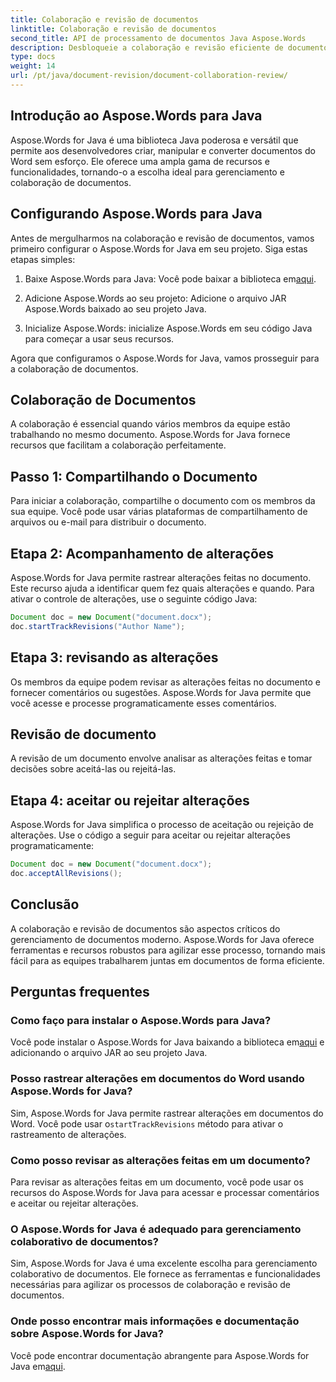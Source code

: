 ```yaml
---
title: Colaboração e revisão de documentos
linktitle: Colaboração e revisão de documentos
second_title: API de processamento de documentos Java Aspose.Words
description: Desbloqueie a colaboração e revisão eficiente de documentos com Aspose.Words para Java. Aprenda como rastrear alterações, compartilhar documentos e agilizar o fluxo de trabalho.
type: docs
weight: 14
url: /pt/java/document-revision/document-collaboration-review/
---
```


## Introdução ao Aspose.Words para Java

Aspose.Words for Java é uma biblioteca Java poderosa e versátil que permite aos desenvolvedores criar, manipular e converter documentos do Word sem esforço. Ele oferece uma ampla gama de recursos e funcionalidades, tornando-o a escolha ideal para gerenciamento e colaboração de documentos.

## Configurando Aspose.Words para Java

Antes de mergulharmos na colaboração e revisão de documentos, vamos primeiro configurar o Aspose.Words for Java em seu projeto. Siga estas etapas simples:

1.  Baixe Aspose.Words para Java: Você pode baixar a biblioteca em[aqui](https://releases.aspose.com/words/java/).

2. Adicione Aspose.Words ao seu projeto: Adicione o arquivo JAR Aspose.Words baixado ao seu projeto Java.

3. Inicialize Aspose.Words: inicialize Aspose.Words em seu código Java para começar a usar seus recursos.

Agora que configuramos o Aspose.Words for Java, vamos prosseguir para a colaboração de documentos.

## Colaboração de Documentos

A colaboração é essencial quando vários membros da equipe estão trabalhando no mesmo documento. Aspose.Words for Java fornece recursos que facilitam a colaboração perfeitamente.

## Passo 1: Compartilhando o Documento

Para iniciar a colaboração, compartilhe o documento com os membros da sua equipe. Você pode usar várias plataformas de compartilhamento de arquivos ou e-mail para distribuir o documento.

## Etapa 2: Acompanhamento de alterações

Aspose.Words for Java permite rastrear alterações feitas no documento. Este recurso ajuda a identificar quem fez quais alterações e quando. Para ativar o controle de alterações, use o seguinte código Java:

```java
Document doc = new Document("document.docx");
doc.startTrackRevisions("Author Name");
```

## Etapa 3: revisando as alterações

Os membros da equipe podem revisar as alterações feitas no documento e fornecer comentários ou sugestões. Aspose.Words for Java permite que você acesse e processe programaticamente esses comentários.

## Revisão de documento

A revisão de um documento envolve analisar as alterações feitas e tomar decisões sobre aceitá-las ou rejeitá-las.

## Etapa 4: aceitar ou rejeitar alterações

Aspose.Words for Java simplifica o processo de aceitação ou rejeição de alterações. Use o código a seguir para aceitar ou rejeitar alterações programaticamente:

```java
Document doc = new Document("document.docx");
doc.acceptAllRevisions();
```

## Conclusão

A colaboração e revisão de documentos são aspectos críticos do gerenciamento de documentos moderno. Aspose.Words for Java oferece ferramentas e recursos robustos para agilizar esse processo, tornando mais fácil para as equipes trabalharem juntas em documentos de forma eficiente.

## Perguntas frequentes

### Como faço para instalar o Aspose.Words para Java?

 Você pode instalar o Aspose.Words for Java baixando a biblioteca em[aqui](https://releases.aspose.com/words/java/) e adicionando o arquivo JAR ao seu projeto Java.

### Posso rastrear alterações em documentos do Word usando Aspose.Words for Java?

Sim, Aspose.Words for Java permite rastrear alterações em documentos do Word. Você pode usar o`startTrackRevisions` método para ativar o rastreamento de alterações.

### Como posso revisar as alterações feitas em um documento?

Para revisar as alterações feitas em um documento, você pode usar os recursos do Aspose.Words for Java para acessar e processar comentários e aceitar ou rejeitar alterações.

### O Aspose.Words for Java é adequado para gerenciamento colaborativo de documentos?

Sim, Aspose.Words for Java é uma excelente escolha para gerenciamento colaborativo de documentos. Ele fornece as ferramentas e funcionalidades necessárias para agilizar os processos de colaboração e revisão de documentos.

### Onde posso encontrar mais informações e documentação sobre Aspose.Words for Java?

Você pode encontrar documentação abrangente para Aspose.Words for Java em[aqui](https://reference.aspose.com/words/java/).